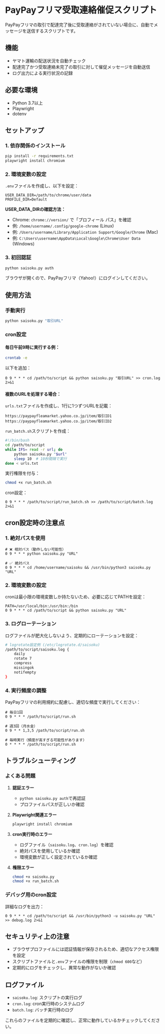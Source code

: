 # PayPayフリマ受取連絡催促スクリプト

PayPayフリマの取引で配達完了後に受取連絡がされていない場合に、自動でメッセージを送信するスクリプトです。

## 機能

- ヤマト運輸の配送状況を自動チェック
- 配達完了かつ受取連絡未完了の取引に対して催促メッセージを自動送信
- ログ出力による実行状況の記録

## 必要な環境

- Python 3.7以上
- Playwright
- dotenv

## セットアップ

### 1. 依存関係のインストール

```bash
pip install -r requirements.txt
playwright install chromium
```

### 2. 環境変数の設定

`.env`ファイルを作成し、以下を設定：

```env
USER_DATA_DIR=/path/to/chrome/user/data
PROFILE_DIR=Default
```

**USER_DATA_DIRの確認方法：**
- Chrome: `chrome://version/` で「プロフィール パス」を確認
- 例: `/home/username/.config/google-chrome` (Linux)
- 例: `/Users/username/Library/Application Support/Google/Chrome` (Mac)
- 例: `C:\Users\username\AppData\Local\Google\Chrome\User Data` (Windows)

### 3. 初回認証

```bash
python saisoku.py auth
```

ブラウザが開くので、PayPayフリマ（Yahoo!）にログインしてください。

## 使用方法

### 手動実行

```bash
python saisoku.py "取引URL"
```

### cron設定

#### 毎日午前9時に実行する例：

```bash
crontab -e
```

以下を追加：

```cron
0 9 * * * cd /path/to/script && python saisoku.py "取引URL" >> cron.log 2>&1
```

#### 複数のURLを処理する場合：

`urls.txt`ファイルを作成し、1行に1つずつURLを記載：

```
https://paypayfleamarket.yahoo.co.jp/item/取引ID1
https://paypayfleamarket.yahoo.co.jp/item/取引ID2
```

`run_batch.sh`スクリプトを作成：

```bash
#!/bin/bash
cd /path/to/script
while IFS= read -r url; do
    python saisoku.py "$url"
    sleep 10  # 10秒間隔で実行
done < urls.txt
```

実行権限を付与：

```bash
chmod +x run_batch.sh
```

cron設定：

```cron
0 9 * * * /path/to/script/run_batch.sh >> /path/to/script/batch.log 2>&1
```

## cron設定時の注意点

### 1. 絶対パスを使用

```cron
# ❌ 相対パス（動作しない可能性）
0 9 * * * python saisoku.py "URL"

# ✅ 絶対パス
0 9 * * * cd /home/username/saisoku && /usr/bin/python3 saisoku.py "URL"
```

### 2. 環境変数の設定

cronは最小限の環境変数しか持たないため、必要に応じてPATHを設定：

```cron
PATH=/usr/local/bin:/usr/bin:/bin
0 9 * * * cd /path/to/script && python saisoku.py "URL"
```

### 3. ログローテーション

ログファイルが肥大化しないよう、定期的にローテーションを設定：

```bash
# logrotate設定例 (/etc/logrotate.d/saisoku)
/path/to/script/saisoku.log {
    daily
    rotate 7
    compress
    missingok
    notifempty
}
```

### 4. 実行頻度の調整

PayPayフリマの利用規約に配慮し、適切な頻度で実行してください：

```cron
# 毎日1回
0 9 * * * /path/to/script/run.sh

# 週3回（月水金）
0 9 * * 1,3,5 /path/to/script/run.sh

# 毎時実行（頻度が高すぎる可能性があります）
0 * * * * /path/to/script/run.sh
```

## トラブルシューティング

### よくある問題

1. **認証エラー**
   - `python saisoku.py auth`で再認証
   - プロファイルパスが正しいか確認

2. **Playwright関連エラー**
   ```bash
   playwright install chromium
   ```

3. **cron実行時のエラー**
   - ログファイル（`saisoku.log`、`cron.log`）を確認
   - 絶対パスを使用しているか確認
   - 環境変数が正しく設定されているか確認

4. **権限エラー**
   ```bash
   chmod +x saisoku.py
   chmod +x run_batch.sh
   ```

### デバッグ用のcron設定

詳細なログを出力：

```cron
0 9 * * * cd /path/to/script && /usr/bin/python3 -u saisoku.py "URL" >> debug.log 2>&1
```

## セキュリティ上の注意

- ブラウザプロファイルには認証情報が保存されるため、適切なアクセス権限を設定
- スクリプトファイルと`.env`ファイルの権限を制限（`chmod 600`など）
- 定期的にログをチェックし、異常な動作がないか確認

## ログファイル

- `saisoku.log`: スクリプトの実行ログ
- `cron.log`: cron実行時のシステムログ
- `batch.log`: バッチ実行時のログ

これらのファイルを定期的に確認し、正常に動作しているかチェックしてください。
